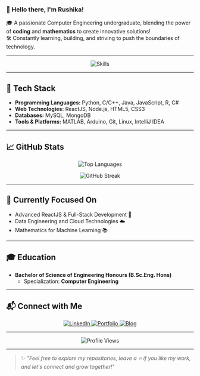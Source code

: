 ### 👋 Hello there, I'm Rushika!

🎓 A passionate Computer Engineering undergraduate, blending the power of **coding** and **mathematics** to create innovative solutions!  
🛠️ Constantly learning, building, and striving to push the boundaries of technology.

---

<p align="center">
  <img src="https://skillicons.dev/icons?i=py,react,nodejs,mysql,mongodb,matlab,linux,js,java,html,css,git,c,cpp,cs,r,arduino,idea&perline=9" alt="Skills" />
</p>

---

## 🚀 Tech Stack
- **Programming Languages:** Python, C/C++, Java, JavaScript, R, C#
- **Web Technologies:** ReactJS, Node.js, HTML5, CSS3
- **Databases:** MySQL, MongoDB
- **Tools & Platforms:** MATLAB, Arduino, Git, Linux, IntelliJ IDEA

---

## 📈 GitHub Stats

<p align="center">
  <img src="https://github-readme-stats.vercel.app/api/top-langs/?username=Rushika08&langs_count=5&theme=merko" alt="Top Languages" />
</p>

<p align="center">
  <img src="https://streak-stats.demolab.com/?user=Rushika08&theme=merko" alt="GitHub Streak" />
</p>

---

## 🎯 Currently Focused On
- Advanced ReactJS & Full-Stack Development 🚀
- Data Engineering and Cloud Technologies ☁️
- Mathematics for Machine Learning 📚

---

## 🎓 Education
- **Bachelor of Science of Engineering Honours (B.Sc.Eng. Hons)**
  - Specialization: **Computer Engineering**

---

## 📬 Connect with Me
<p align="center">
  <a href="https://www.linkedin.com/in/rushika08/" target="_blank">
    <img src="https://img.shields.io/badge/LinkedIn-blue?style=for-the-badge&logo=linkedin" alt="LinkedIn" />
  </a>
  <a href="https://rushika08.github.io/Portfolio/" target="_blank">
    <img src="https://img.shields.io/badge/Portfolio-222222?style=for-the-badge&logo=github" alt="Portfolio" />
  </a>
  <a href="https://rushikad08.blogspot.com/" target="_blank">
    <img src="https://img.shields.io/badge/Blog-Blogger-orange?style=for-the-badge&logo=blogger" alt="Blog" />
  </a>
</p>

---

<p align="center">
  <img src="https://komarev.com/ghpvc/?username=Rushika08&label=Profile%20Views&color=0e75b6&style=flat" alt="Profile Views" />
</p>

---

> ✨ *"Feel free to explore my repositories, leave a ⭐ if you like my work, and let's connect and grow together!"*

